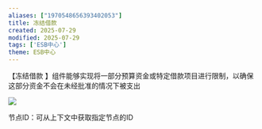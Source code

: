 ```yaml
---
aliases: ["1970548656393402053"]
title: 冻结借款
created: 2025-07-29
modified: 2025-07-29
tags: ['ESB中心']
theme: ESB中心
---
```


【冻结借款 】组件能够实现将一部分预算资金或特定借款项目进行限制，以确保这部分资金不会在未经批准的情况下被支出

![](https://myhelpdoc.oss-cn-heyuan.aliyuncs.com/mdimages/84062e9d12cab3bababd9969ef7e82d8.jpg)

节点ID：可从上下文中获取指定节点的ID

